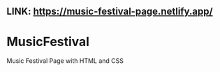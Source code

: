 ## LINK: https://music-festival-page.netlify.app/
# MusicFestival
Music Festival Page with HTML and CSS
